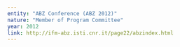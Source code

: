 ```yaml
---
entity: "ABZ Conference (ABZ 2012)"
nature: "Member of Program Committee"
year: 2012
link: http://ifm-abz.isti.cnr.it/page22/abzindex.html
---
```

